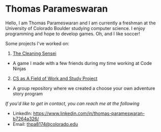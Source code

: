 # Thomas Parameswaran
Hello, I am Thomas Parameswaran and I am currently a freshman at the University of Colorado Boulder studying computer science.
I enjoy programming and hope to develop games. Oh, and I like soccer!

Some projects I've worked on:

1. [The Cleaning Sensei](https://owen7016.itch.io/the-cleaning-sensei)
  - A game I made with a few friends during my time working at Code Ninjas

2. [CS as A Field of Work and Study Project](https://github.com/HaydenLeovy/comp-sci-field-of-work-study)
  - A group repository where we created a choose your own adventure story program

*If you'd like to get in contact, you can reach me at the following*
- LinkedIn: <https://www.linkedin.com/in/thomas-parameswaran-b7264a326/>
- Email: <thpa8174@colorado.edu>

